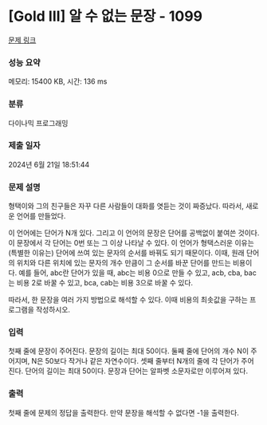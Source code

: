 # [Gold III] 알 수 없는 문장 - 1099 

[문제 링크](https://www.acmicpc.net/problem/1099) 

### 성능 요약

메모리: 15400 KB, 시간: 136 ms

### 분류

다이나믹 프로그래밍

### 제출 일자

2024년 6월 21일 18:51:44

### 문제 설명

<p>형택이와 그의 친구들은 자꾸 다른 사람들이 대화를 엿듣는 것이 짜증났다. 따라서, 새로운 언어를 만들었다.</p>

<p>이 언어에는 단어가 N개 있다. 그리고 이 언어의 문장은 단어를 공백없이 붙여쓴 것이다. 이 문장에서 각 단어는 0번 또는 그 이상 나타날 수 있다. 이 언어가 형택스러운 이유는 (특별한 이유는) 단어에 쓰여 있는 문자의 순서를 바꿔도 되기 때문이다. 이때, 원래 단어의 위치와 다른 위치에 있는 문자의 개수 만큼이 그 순서를 바꾼 단어를 만드는 비용이다. 예를 들어, abc란 단어가 있을 때, abc는 비용 0으로 만들 수 있고, acb, cba, bac는 비용 2로 바꿀 수 있고, bca, cab는 비용 3으로 바꿀 수 있다.</p>

<p>따라서, 한 문장을 여러 가지 방법으로 해석할 수 있다. 이때 비용의 최솟값을 구하는 프로그램을 작성하시오.</p>

### 입력 

 <p>첫째 줄에 문장이 주어진다. 문장의 길이는 최대 50이다. 둘째 줄에 단어의 개수 N이 주어지며, N은 50보다 작거나 같은 자연수이다. 셋째 줄부터 N개의 줄에 각 단어가 주어진다. 단어의 길이는 최대 50이다. 문장과 단어는 알파벳 소문자로만 이루어져 있다.</p>

### 출력 

 <p>첫째 줄에 문제의 정답을 출력한다. 만약 문장을 해석할 수 없다면 -1을 출력한다.</p>

